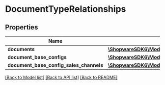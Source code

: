 # DocumentTypeRelationships

## Properties
Name | Type | Description | Notes
------------ | ------------- | ------------- | -------------
**documents** | [**\ShopwareSDK6\Model\DocumentTypeRelationshipsDocuments**](DocumentTypeRelationshipsDocuments.md) |  | [optional] 
**document_base_configs** | [**\ShopwareSDK6\Model\DocumentTypeRelationshipsDocumentBaseConfigs**](DocumentTypeRelationshipsDocumentBaseConfigs.md) |  | [optional] 
**document_base_config_sales_channels** | [**\ShopwareSDK6\Model\DocumentTypeRelationshipsDocumentBaseConfigSalesChannels**](DocumentTypeRelationshipsDocumentBaseConfigSalesChannels.md) |  | [optional] 

[[Back to Model list]](../../README.md#documentation-for-models) [[Back to API list]](../../README.md#documentation-for-api-endpoints) [[Back to README]](../../README.md)

